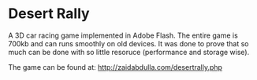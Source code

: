 Desert Rally
============

A 3D car racing game implemented in Adobe Flash. The entire game is 700kb and can runs smoothly on old devices. It was done to prove that so much can be done with so little resoruce (performance and storage wise).

The game can be found at: http://zaidabdulla.com/desertrally.php

